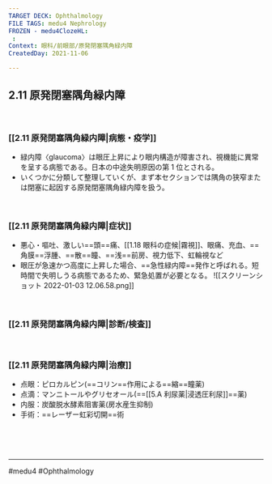 ```yaml
---
TARGET DECK: Ophthalmology
FILE TAGS: medu4 Nephrology
FROZEN - medu4ClozeHL:
 : 
Context: 眼科/前眼部/原発閉塞隅角緑内障
CreatedDay: 2021-11-06

---
```


## 2.11 原発閉塞隅角緑内障

<br>

### [[2.11 原発閉塞隅角緑内障|病態・疫学]]
* 緑内障〈glaucoma〉は眼圧上昇により眼内構造が障害され、視機能に異常を呈する病態である。日本の中途失明原因の第 1 位とされる。
* いくつかに分類して整理していくが、まず本セクションでは隅角の狭窄または閉塞に起因する原発閉塞隅角緑内障を扱う。

<br>

### [[2.11 原発閉塞隅角緑内障|症状]]
* 悪心・嘔吐、激しい==頭==痛、[[1.18 眼科の症候|霧視]]、眼痛、充血、==角膜==浮腫、==散==瞳、==浅==前房、視力低下、虹輪視など
* 眼圧が急速かつ高度に上昇した場合、==急性緑内障==発作と呼ばれる。短時間で失明しうる病態であるため、緊急処置が必要となる。
![[スクリーンショット 2022-01-03 12.06.58.png]]
<!--ID: 1636198864603-->


<br>

### [[2.11 原発閉塞隅角緑内障|診断/検査]]


<br>

### [[2.11 原発閉塞隅角緑内障|治療]]
* 点眼：ピロカルピン(==コリン==作用による==縮==瞳薬)
* 点滴：マンニトールやグリセオール(==[[5.A 利尿薬|浸透圧利尿]]==薬) 
* 内服：炭酸脱水酵素阻害薬(房水産生抑制)
* 手術：==レーザー虹彩切開==術
<!--ID: 1636198864609-->


<br><br><br>

---
#medu4 #Ophthalmology 
